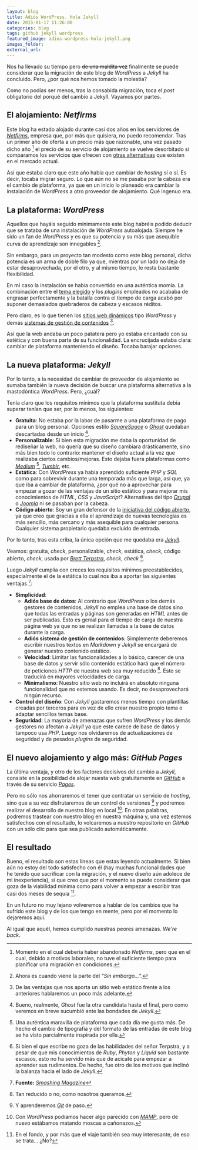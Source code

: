 ```yaml
---
layout: blog
title: Adiós WordPress. Hola Jekyll
date: 2015-01-17 11:26:00
categories: blog
tags: github jekyll wordpress 
featured_image: adios-wordpress-hola-jekyll.png
images_folder:
external_url:
---
```

Nos ha llevado su tiempo pero <strike>de una maldita vez</strike> finalmente se puede considerar que la migración de este blog de *WordPress* a *Jekyll* ha concluido. Pero, ¿por qué nos hemos tomado la molestia?<Sigue Leyendo>

Como no podías ser menos, tras la consabida migración, toca el *post* obligatorio del porqué del cambio a Jekyll. Vayamos por partes.


## El alojamiento: *Netfirms*
Este blog ha estado alojado durante casi dos años en los servidores de [*Netfirms*](http://www.netfirms.com), empresa que, por más que quisiera, no puedo recomendar. Tras un primer año de oferta a un precio más que razonable, una vez pasado dicho año [^1] el precio de su servicio de alojamiento se vuelve desorbitado si comparamos los servicios que ofrecen con [otras alternativas](http://www.stablehost.com) que existen en el mercado actual.

[^1]: Momento en el cual debería haber abandonado *Netfirms*, pero que en el cual, debido a motivos laborales, no tuve el suficiente tiempo para planificar una migración en condiciones.

Así que estaba claro que este año había que cambiar de *hosting* sí o sí. Es decir, tocaba migrar seguro. Lo que aún no se me pasaba por la cabeza era el cambio de plataforma, ya que en un inicio lo planeado era cambiar la instalación de *WordPress* a otro proveedor de alojamiento. Qué ingenuo era.


## La plataforma: *WordPress*
Aquellos que hayáis seguido mínimamente este blog habréis podido deducir que se trataba de una instalación de *WordPress* autoalojada. Siempre he sido un fan de *WordPress* y es que su potencia y su más que asequible curva de aprendizaje son innegables [^2].

[^2]: Ahora es cuando viene la parte del *"Sin embargo...".*

Sin embargo, para un proyecto tan modesto como este blog personal, dicha potencia es un arma de doble filo ya que, mientras por un lado no deja de estar desaprovechada, por el otro, y al mismo tiempo, le resta bastante flexibilidad.

En mi caso la instalación se había convertido en una auténtica momia. La combinación entre el [tema elegido](https://array.is/themes/typable-wordpress-theme/) y los *plugins* empleados no acababa de engrasar perfectamente y la batalla contra el tiempo de carga acabó por suponer demasiados quebraderos de cabeza y escasos réditos.

Pero claro, es lo que tienen los [sitios web dinámicos](http://en.m.wikipedia.org/wiki/Dynamic_web_page) tipo *WordPress* y demás [sistemas de gestión de contenidos](http://es.m.wikipedia.org/wiki/Sistema_de_gesti%C3%B3n_de_contenido) [^3].

[^3]: De las ventajas que nos aporta un sitio web estático frente a los anteriores hablaremos un poco más adelante.

Así que la web andaba un poco patatera pero yo estaba encantado con su estética y con buena parte de su funcionalidad. La encrucijada estaba clara: cambiar de plataforma manteniendo el diseño. Tocaba barajar opciones.


## La nueva plataforma: *Jekyll*
Por lo tanto, a la necesidad de cambiar de proveedor de alojamiento se sumaba también la nueva decisión de buscar una plataforma alternativa a la mastodóntica *WordPress*. Pero, ¿cuál?

Tenía claro que los requisitos mínimos que la plataforma sustituta debía superar tenían que ser, por lo menos, los siguientes:

* **Gratuita**: No estaba por la labor de pasarme a una plataforma de pago para un blog personal. Opciones estilo [*SquareSpace*](http://www.squarespace.com) o [*Ghost*](https://ghost.org) quedaban descartadas desde un inicio [^4].
* **Personalizable**: Si bien esta migración me daba la oportunidad de rediseñar la web, no quería que su diseño cambiara drásticamente, sino más bien todo lo contrario: mantener el diseño actual a la vez que realizaba ciertos cambios/mejoras. Esto dejaba fuera plataformas como [*Medium*](https://medium.com/@asiertejada) [^5], [*Tumblr*](http://asiertejada.tumblr.com), etc.
*  **Estática**: Con *WordPress* ya había aprendido suficiente *PHP* y *SQL* como para sobrevivir durante una temporada más que larga, así que, ya que iba a cambiar de plataforma, ¿por qué no a aprovechar para empezar a gozar de las ventajas de un sitio estático y para mejorar mis conocimientos de *HTML*, *CSS* y *JavaScript*? Alternativas del tipo [*Drupal*](https://www.drupal.org) o [*Joomla*](http://joomla.org) ni se pasaban por la cabeza.
* **Código abierto**: Soy un gran defensor de la [iniciativa del código abierto](http://opensource.org), ya que creo que gracias a ella el aprendizaje de nuevas tecnologías es más sencillo, más cercano y más asequible para cualquier persona. Cualquier sistema propietario quedaba excluido de entrada.

[^4]: Bueno, realmente, *Ghost* fue la otra candidata hasta el final, pero como veremos en breve sucumbió ante las bondades de *Jekyll*.

[^5]: Una auténtica maravilla de plataforma que cada día me gusta más. De hecho el cambio de tipografía y del formato de las entradas de este blog se ha visto parcialmente inspirada por ella.

Por lo tanto, tras esta criba, la única opción que me quedaba era [*Jekyll*](http://jekyllrb.com). 

Veamos: gratuita, *check*, personalizable, *check*, estática, *check*, código abierto, *check*, usada por [*Brett Terpstra*](http://brettterpstra.com), *check*, *check* [^6].

[^6]: Si bien el que escribe no goza de las habilidades del señor Terpstra, y a pesar de que mis conocimientos de *Ruby*, *Phyton* y *Liquid* son bastante escasos, esto no ha servido más que de acicate para empezar a aprender sus rudimentos. De hecho, fue otro de los motivos que inclinó la balanza hacia el lado de *Jekyll*.

Luego *Jekyll* cumplía con creces los requisitos mínimos preestablecidos, especialmente el de la estática lo cual nos iba a aportar las siguientes ventajas [^7]:

* **Simplicidad**:  
	* **Adiós base de datos**: Al contrario que *WordPress* o los demás gestores de contenidos, *Jekyll* no emplea una base de datos sino que todas las entradas y páginas son generadas en *HTML* antes de ser publicadas. Esto es genial para el tiempo de carga de nuestra página web ya que no se realizan llamadas a la base de datos durante la carga.
	* **Adiós sistema de gestión de contenidos**: Simplemente deberemos escribir nuestros textos en *Markdown* y *Jekyll* se encargará de generar nuestro contenido estático. 
	* **Velocidad**: Limitar las funcionalidades a lo básico, carecer de una base de datos y servir sólo contenido estático hará que el número de peticiones *HTTP* de nuestra web sea muy reducido [^8]. Esto se traducirá en mayores velocidades de carga.
	* **Minimalismo**: Nuestro sitio web no incluirá en absoluto ninguna funcionalidad que no estemos usando. Es decir, no desaprovechará ningún recurso.
* **Control del diseño**: Con *Jekyll* gastaremos menos tiempo con plantillas creadas por terceros para en vez de ello crear nuestro propio tema o adaptar sencillos temas base.
* **Seguridad**: La mayoría de amenazas que sufren *WordPress* y los demás gestores no afectan a *Jekyll* ya que este carece de base de datos y tampoco usa *PHP*. Luego nos olvidaremos de actualizaciones de seguridad y de pesados *plugins* de seguridad.

[^7]: **Fuente:** [*Smashing Magazine*](http://www.smashingmagazine.com/2014/08/01/build-blog-jekyll-github-pages/)

[^8]: Tan reducido o no, como nosotros queramos.

## El nuevo alojamiento y algo más: *GitHub Pages*
La última ventaja, y otro de los factores decisivos del cambio a *Jekyll*, consiste en la posibilidad de alojar nuesta web gratuitamente en [*GitHub*](http://es.wikipedia.org/wiki/GitHub) a través de su servicio [*Pages*](https://pages.github.com).

Pero no sólo nos ahorraremos el tener que contratar un servicio de *hosting*, sino que a su vez disfrutaremos de un control de versiones [^9] y podremos realizar el desarrollo de nuestro blog en local [^10]. En otras palabras, podremos trastear con nuestro blog en nuestra máquina y, una vez estemos satisfechos con el resultado, lo volcaremos a nuestro repositorio en *GitHub* con un sólo clic para que sea publicado automáticamente.

[^9]: Y aprenderemos [*Git*](http://es.wikipedia.org/wiki/Git) de paso.

[^10]: Con *WordPress* podíamos hacer algo parecido con [*MAMP*](http://www.mamp.info/en/), pero de nuevo estábamos matando moscas a cañonazos.

## El resultado
Bueno, el resultado son estas líneas que estas leyendo actualmente. Si bien aún no estoy del todo satisfecho con él (hay muchas funcionalidades que he tenido que sacrificar con la migración, y el nuevo diseño aún adolece de mi inexperiencia), sí que creo que por el momento se puede considerar que goza de la viabilidad mínima como para volver a empezar a escribir tras casi dos meses de sequía [^11].

En un futuro no muy lejano volveremos a hablar de los cambios que ha sufrido este blog y de los que tengo en mente, pero por el momento lo dejaremos aquí.

Al igual que aquél, hemos cumplido nuestras peores amenazas. *We're back*.



[^11]: En el fondo, y por más que el viaje también sea muy interesante, de eso se trata… ¿No?
